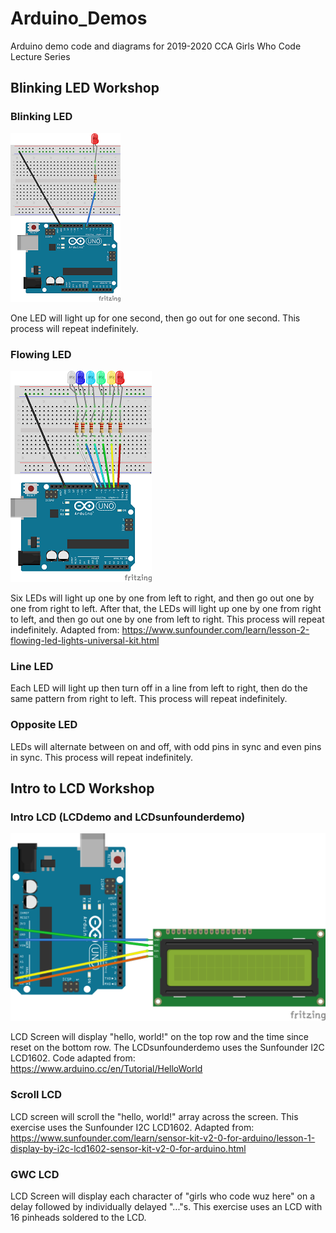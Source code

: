 # Arduino_Demos
 Arduino demo code and diagrams for 2019-2020 CCA Girls Who Code Lecture Series


## Blinking LED Workshop

### Blinking LED
![Blinking LED Diagram](/LED_Workshop/blinkingLEDdemo/blinkingLEDdemo_bb.png)

One LED will light up for one second, then go out for one second. This process will repeat indefinitely.

### Flowing LED
![Flowing LED Diagram](/LED_Workshop/flowingLEDdemo/flowingLEDdemo_6led.png)

Six LEDs will light up one by one from left to right, and then go out one by one from right to left.
After that, the LEDs will light up one by one from right to left, and then go out one by one from left to right.
This process will repeat indefinitely.
Adapted from: https://www.sunfounder.com/learn/lesson-2-flowing-led-lights-universal-kit.html

### Line LED
Each LED will light up then turn off in a line from left to right, then do the same pattern from right to left. 
This process will repeat indefinitely.

### Opposite LED
LEDs will alternate between on and off, with odd pins in sync and even pins in sync.
This process will repeat indefinitely.




## Intro to LCD Workshop

### Intro LCD (LCDdemo and LCDsunfounderdemo)
![Scroll LCD Diagram](/LCD_Workshop/LCDSFscrolldemo/sunfounderlcd_bb.png)

LCD Screen will display "hello, world!" on the top row and the time since reset on the bottom row. The LCDsunfounderdemo uses the Sunfounder I2C LCD1602.
Code adapted from: https://www.arduino.cc/en/Tutorial/HelloWorld

### Scroll LCD
LCD screen will scroll the "hello, world!" array across the screen. This exercise uses the Sunfounder I2C LCD1602.
Adapted from: https://www.sunfounder.com/learn/sensor-kit-v2-0-for-arduino/lesson-1-display-by-i2c-lcd1602-sensor-kit-v2-0-for-arduino.html

### GWC LCD
LCD Screen will display each character of "girls who code wuz here" on a delay followed by individually delayed "..."s. This exercise uses an LCD with 16 pinheads soldered to the LCD.
